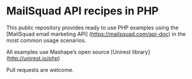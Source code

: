MailSquad API recipes in PHP
======================

This public repository provides ready to use PHP examples using the [MailSquad email marketing API] (https://mailsquad.com/api-doc) in the most common usage scenarios.

All examples use Mashape’s open source [Unirest library] (http://unirest.io/php)

Pull requests are welcome.
